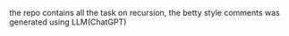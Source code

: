 the repo contains all the task on recursion, the betty style comments was generated using LLM(ChatGPT)